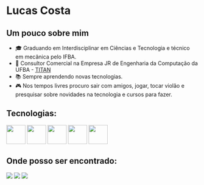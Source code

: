 # Lucas Costa

## Um pouco sobre mim

- 🎓 Graduando em Interdisciplinar em Ciências e Tecnologia e técnico em mecânica pelo IFBA. 
- 💼 Consultor Comercial na Empresa JR de Engenharia da Computação da UFBA - [TITAN](https://titanci.com.br)
- 📚 Sempre aprendendo novas tecnologias.
- 🎮 Nos tempos livres procuro sair com amigos, jogar, tocar violão e presquisar sobre novidades na tecnologia e cursos para fazer.

## Tecnologias:

<div display="inline">
  <img width="50" height="50" src="https://cdn.jsdelivr.net/gh/devicons/devicon/icons/html5/html5-original-wordmark.svg" />
  <img width="50" height="50" src="https://cdn.jsdelivr.net/gh/devicons/devicon/icons/css3/css3-original-wordmark.svg" />
  <img hwidth="50" height="50" src="https://cdn.jsdelivr.net/gh/devicons/devicon/icons/javascript/javascript-original.svg" />
  <img width="50" height="50" src="https://cdn.jsdelivr.net/gh/devicons/devicon@latest/icons/java/java-original-wordmark.svg" />
  <img width="50" height="50" src="https://cdn.jsdelivr.net/gh/devicons/devicon@latest/icons/postgresql/postgresql-original-wordmark.svg" />
          
          
</div>

## Onde posso ser encontrado:

<div> 
  <a href="https://www.instagram.com/costalucas.a/" target="_blank"><img src="https://img.shields.io/badge/-Instagram-%23E4405F?style=for-the-badge&logo=instagram&logoColor=white" target="_blank"></a>
  <a href = "mailto:costalucas017@gmail.com"><img src="https://img.shields.io/badge/-Gmail-%23333?style=for-the-badge&logo=gmail&logoColor=white" target="_blank"></a>
  <a href="https://https://www.linkedin.com/in/lucas-costa-3a6508184" target="_blank"><img src="https://img.shields.io/badge/-LinkedIn-%230077B5?style=for-the-badge&logo=linkedin&logoColor=white" target="_blank"></a> 
</div>  
